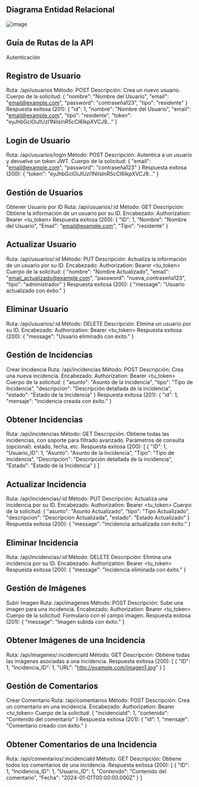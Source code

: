 ## Diagrama Entidad Relacional
![image](https://github.com/user-attachments/assets/d411bb58-343c-4487-87f6-5f2b5c3bba62)
## Guía de Rutas de la API ##
Autenticación
## Registro de Usuario
Ruta: /api/usuarios
Método: POST
Descripción: Crea un nuevo usuario.
Cuerpo de la solicitud:
{
  "nombre": "Nombre del Usuario",
  "email": "email@example.com",
  "password": "contraseña123",
  "tipo": "residente"
}
Respuesta exitosa (201):
{
  "id": 1,
  "nombre": "Nombre del Usuario",
  "email": "email@example.com",
  "tipo": "residente",
  "token": "eyJhbGciOiJIUzI1NiIsInR5cCI6IkpXVCJ9..."
}
## Login de Usuario
Ruta: /api/usuarios/login
Método: POST
Descripción: Autentica a un usuario y devuelve un token JWT.
Cuerpo de la solicitud:
{
  "email": "email@example.com",
  "password": "contraseña123"
}
Respuesta exitosa (200):
{
  "token": "eyJhbGciOiJIUzI1NiIsInR5cCI6IkpXVCJ9..."
}
## Gestión de Usuarios
Obtener Usuario por ID
Ruta: /api/usuarios/:id
Método: GET
Descripción: Obtiene la información de un usuario por su ID.
Encabezado: Authorization: Bearer <tu_token>
Respuesta exitosa (200):
{
  "ID": 1,
  "Nombre": "Nombre del Usuario",
  "Email": "email@example.com",
  "Tipo": "residente"
}
## Actualizar Usuario
Ruta: /api/usuarios/:id
Método: PUT
Descripción: Actualiza la información de un usuario por su ID.
Encabezado: Authorization: Bearer <tu_token>
Cuerpo de la solicitud:
{
  "nombre": "Nombre Actualizado",
  "email": "email_actualizado@example.com",
  "password": "nueva_contraseña123",
  "tipo": "administrador"
}
Respuesta exitosa (200):
{
  "message": "Usuario actualizado con éxito."
}
## Eliminar Usuario
Ruta: /api/usuarios/:id
Método: DELETE
Descripción: Elimina un usuario por su ID.
Encabezado: Authorization: Bearer <tu_token>
Respuesta exitosa (200):
{
  "message": "Usuario eliminado con éxito."
}
## Gestión de Incidencias
Crear Incidencia
Ruta: /api/incidencias
Método: POST
Descripción: Crea una nueva incidencia.
Encabezado: Authorization: Bearer <tu_token>
Cuerpo de la solicitud:
{
  "asunto": "Asunto de la Incidencia",
  "tipo": "Tipo de Incidencia",
  "descripcion": "Descripción detallada de la incidencia",
  "estado": "Estado de la Incidencia"
}
Respuesta exitosa (201):
{
  "id": 1,
  "mensaje": "Incidencia creada con éxito."
}
## Obtener Incidencias
Ruta: /api/incidencias
Método: GET
Descripción: Obtiene todas las incidencias, con soporte para filtrado avanzado.
Parámetros de consulta (opcional): estado, fecha, etc.
Respuesta exitosa (200):
[
  {
    "ID": 1,
    "Usuario_ID": 1,
    "Asunto": "Asunto de la Incidencia",
    "Tipo": "Tipo de Incidencia",
    "Descripcion": "Descripción detallada de la incidencia",
    "Estado": "Estado de la Incidencia"
  }
]
## Actualizar Incidencia
Ruta: /api/incidencias/:id
Método: PUT
Descripción: Actualiza una incidencia por su ID.
Encabezado: Authorization: Bearer <tu_token>
Cuerpo de la solicitud:
{
  "asunto": "Asunto Actualizado",
  "tipo": "Tipo Actualizado",
  "descripcion": "Descripción Actualizada",
  "estado": "Estado Actualizado"
}
Respuesta exitosa (200):
{
  "message": "Incidencia actualizada con éxito."
}
## Eliminar Incidencia
Ruta: /api/incidencias/:id
Método: DELETE
Descripción: Elimina una incidencia por su ID.
Encabezado: Authorization: Bearer <tu_token>
Respuesta exitosa (200):
{
  "message": "Incidencia eliminada con éxito."
}
## Gestión de Imágenes
Subir Imagen
Ruta: /api/imagenes
Método: POST
Descripción: Sube una imagen para una incidencia.
Encabezado: Authorization: Bearer <tu_token>
Cuerpo de la solicitud: Formulario con el campo imagen.
Respuesta exitosa (201):
{
  "message": "Imagen subida con éxito."
}
## Obtener Imágenes de una Incidencia
Ruta: /api/imagenes/:incidenciaId
Método: GET
Descripción: Obtiene todas las imágenes asociadas a una incidencia.
Respuesta exitosa (200):
[
  {
    "ID": 1,
    "Incidencia_ID": 1,
    "URL": "http://example.com/imagen1.jpg"
  }
]
## Gestión de Comentarios
Crear Comentario
Ruta: /api/comentarios
Método: POST
Descripción: Crea un comentario en una incidencia.
Encabezado: Authorization: Bearer <tu_token>
Cuerpo de la solicitud:
{
  "incidenciaId": 1,
  "contenido": "Contenido del comentario"
}
Respuesta exitosa (201):
{
  "id": 1,
  "mensaje": "Comentario creado con éxito."
}
## Obtener Comentarios de una Incidencia
Ruta: /api/comentarios/:incidenciaId
Método: GET
Descripción: Obtiene todos los comentarios de una incidencia.
Respuesta exitosa (200):
[
  {
    "ID": 1,
    "Incidencia_ID": 1,
    "Usuario_ID": 1,
    "Contenido": "Contenido del comentario",
    "Fecha": "2024-01-01T00:00:00.000Z"
  }
]
